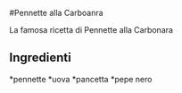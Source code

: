 #Pennette alla Carboanra

La famosa ricetta di Pennette alla Carbonara

## Ingredienti

*pennette
*uova
*pancetta
*pepe nero

